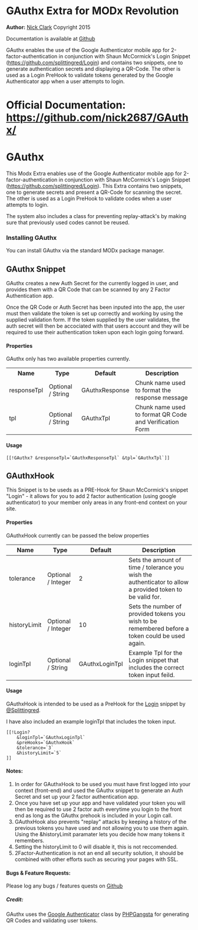 
GAuthx Extra for MODx Revolution
=======================================


**Author:** [Nick Clark](http://nickclark.ca)
Copyright 2015

Documentation is available at [Github](https://github.com/nick2687/GAuthx/)

GAuthx enables the use of the Google Authenticator mobile app for 2-factor-authentication in conjunction with Shaun McCormick's Login Snippet (https://github.com/splittingred/Login) and contains two snippets, one to generate authentication secrets and displaying a QR-Code. The other is used as a Login PreHook to validate tokens generated by the Google Authenticator app when a user attempts to login.

Official Documentation: https://github.com/nick2687/GAuthx/
=======
# GAuthx

This Modx Extra enables use of the Google Authenticator mobile app for 2-factor-authentication in conjunction with  Shaun McCormick's Login Snippet (https://github.com/splittingred/Login). This Extra contains two snippets, one to generate secrets and present a QR-Code for scanning the secret. The other is used as a Login PreHook to validate codes when a user attempts to login.

The system also includes a class for preventing replay-attack's by making sure that previously used codes cannot be reused. 

### Installing GAuthx

You can install GAuthx via the standard MODx package manager.

## GAuthx Snippet


GAuthx creates a new Auth Secret for the currently logged in user, and provides them with a QR Code that can be scanned by any 2 Factor Authentication app. 

Once the QR Code or Auth Secret has been inputed into the app, the user must then validate the token is set up correctly and working by using the supplied validation form. If the token supplied by the user validates, the auth secret will then be accociated with that users account and they will be required to use their authentication token upon each login going forward. 

#### Properties
GAuthx only has two available properties currently.


<table class="mdl-data-table mdl-js-data-table  mdl-shadow--2dp">
  <tr>
    <th class="mdl-data-table__cell--non-numeric">Name</th>
    <th class="mdl-data-table__cell--non-numeric">Type</th>
    <th class="mdl-data-table__cell--non-numeric">Default</th>
    <th class="mdl-data-table__cell--non-numeric">Description</th>
  </tr>
  <tr>
    <td class="mdl-data-table__cell--non-numeric">responseTpl</td>
    <td class="mdl-data-table__cell--non-numeric">Optional / String</td>
    <td class="mdl-data-table__cell--non-numeric">GAuthxResponse</td>
    <td class="mdl-data-table__cell--non-numeric"> Chunk name used to format the response message</td>
  </tr>
  <tr>
    <td class="mdl-data-table__cell--non-numeric">tpl</td>
    <td class="mdl-data-table__cell--non-numeric">Optional / String</td>
    <td class="mdl-data-table__cell--non-numeric">GAuthxTpl</td>
    <td class="mdl-data-table__cell--non-numeric">Chunk name used to format QR Code and Verification Form</td>
  </tr>
</table>

#### Usage

```
[[!GAuthx? &responseTpl=`GAuthxResponseTpl` &tpl=`GAuthxTpl`]] 
```



## GAuthxHook
 
This Snippet is to be useds as a PRE-Hook for  Shaun McCormick's snippet "Login" - it allows for you to add 2 factor authentication (using google authenticator) to your member only areas in any front-end context on your site.

#### Properties

GAuthxHook currently can be passed the below properties
 
<table class="mdl-data-table mdl-js-data-table mdl-shadow--2dp">
<thead>
  <tr>
    <th class="mdl-data-table__cell--non-numeric">Name</th>
    <th class="mdl-data-table__cell--non-numeric">Type</th>
    <th>Default</th>
    <th class="mdl-data-table__cell--non-numeric">Description</th>
  </tr>
 </thead>
 <tbody>
 
  <tr>
    <td class="mdl-data-table__cell--non-numeric">tolerance</td>
    <td class="mdl-data-table__cell--non-numeric">Optional / Integer</td>
    <td>2</td>
    <td class="mdl-data-table__cell--non-numeric">Sets the amount of time / tolerance you wish the authenticator to allow a provided token to be valid for.</td>
  </tr>
  <tr>
    <td class="mdl-data-table__cell--non-numeric">historyLimit</td>
    <td class="mdl-data-table__cell--non-numeric">Optional / Integer</td>
    <td>10</td>
    <td class="mdl-data-table__cell--non-numeric">Sets the number of provided tokens you wish to be remembered before a token could be used again.</td>
  </tr>
    <tr>
    <td class="mdl-data-table__cell--non-numeric">loginTpl</td>
    <td class="mdl-data-table__cell--non-numeric">Optional / String</td>
    <td class="mdl-data-table__cell--non-numeric">GAuthxLoginTpl</td>
    <td class="mdl-data-table__cell--non-numeric">Example Tpl for the Login snippet that includes the correct token input feild.</td>
  </tr>
  </tbody>
</table>
 

 
 
 
 
#### Usage
GAuthxHook is intended to be used as a PreHook for the [Login](https://github.com/splittingred/Login) snippet by [@Splittingred](https://github.com/splittingred). 

I have also included an example loginTpl that includes the token input.

```
[[!Login? 
    &loginTpl=`GAuthxLoginTpl` 
    &preHooks=`GAuthxHook` 
    &tolerance=`3` 
    &historyLimit=`5`
]]
```


#### Notes:

1. In order for GAuthxHook to be used you must have first logged into your context (front-end) and used the GAuthx snippet to generate an Auth Secret and set up your 2 factor authentication app.
2. Once you have set up your app and have validated your token you will then be required to use 2 factor auth everytime you login to the front end as long as the GAuthx prehook is included in your Login call.
3. GAuthxHook also prevents "replay" attacks by keeping a history of the previous tokens you have used and not allowing you to use them again. Using the &historyLimit paramater lets you decide how many tokens it remembers. 
4. Setting the historyLimit to 0 will disable it, this is not reccomended. 
5. 2Factor-Authentication is not an end all security solution, it should be combined with other efforts such as securing your pages with SSL.


#### Bugs & Feature Requests:

Please log any bugs / features quests on [Github](https://github.com/nick2687/GAuthx/issues)

##### Credit:
GAuthx uses the [Google Authenticator](https://github.com/PHPGangsta/GoogleAuthenticator) class by [PHPGangsta](https://github.com/PHPGangsta) for generating QR Codes and validating user tokens.

